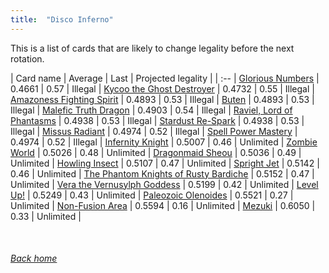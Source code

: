 ```yaml
---
title:  "Disco Inferno"
---
```


This is a list of cards that are likely to change legality before the next rotation.

| Card name | Average | Last | Projected legality |
| :-- |
[Glorious Numbers](https://db.ygoprodeck.com/card/?search=Glorious%20Numbers) | 0.4661 | 0.57 | Illegal |
[Kycoo the Ghost Destroyer](https://db.ygoprodeck.com/card/?search=Kycoo%20the%20Ghost%20Destroyer) | 0.4732 | 0.55 | Illegal |
[Amazoness Fighting Spirit](https://db.ygoprodeck.com/card/?search=Amazoness%20Fighting%20Spirit) | 0.4893 | 0.53 | Illegal |
[Buten](https://db.ygoprodeck.com/card/?search=Buten) | 0.4893 | 0.53 | Illegal |
[Malefic Truth Dragon](https://db.ygoprodeck.com/card/?search=Malefic%20Truth%20Dragon) | 0.4903 | 0.54 | Illegal |
[Raviel, Lord of Phantasms](https://db.ygoprodeck.com/card/?search=Raviel,%20Lord%20of%20Phantasms) | 0.4938 | 0.53 | Illegal |
[Stardust Re-Spark](https://db.ygoprodeck.com/card/?search=Stardust%20Re-Spark) | 0.4938 | 0.53 | Illegal |
[Missus Radiant](https://db.ygoprodeck.com/card/?search=Missus%20Radiant) | 0.4974 | 0.52 | Illegal |
[Spell Power Mastery](https://db.ygoprodeck.com/card/?search=Spell%20Power%20Mastery) | 0.4974 | 0.52 | Illegal |
[Infernity Knight](https://db.ygoprodeck.com/card/?search=Infernity%20Knight) | 0.5007 | 0.46 | Unlimited |
[Zombie World](https://db.ygoprodeck.com/card/?search=Zombie%20World) | 0.5026 | 0.48 | Unlimited |
[Dragonmaid Sheou](https://db.ygoprodeck.com/card/?search=Dragonmaid%20Sheou) | 0.5036 | 0.49 | Unlimited |
[Howling Insect](https://db.ygoprodeck.com/card/?search=Howling%20Insect) | 0.5107 | 0.47 | Unlimited |
[Spright Jet](https://db.ygoprodeck.com/card/?search=Spright%20Jet) | 0.5142 | 0.46 | Unlimited |
[The Phantom Knights of Rusty Bardiche](https://db.ygoprodeck.com/card/?search=The%20Phantom%20Knights%20of%20Rusty%20Bardiche) | 0.5152 | 0.47 | Unlimited |
[Vera the Vernusylph Goddess](https://db.ygoprodeck.com/card/?search=Vera%20the%20Vernusylph%20Goddess) | 0.5199 | 0.42 | Unlimited |
[Level Up!](https://db.ygoprodeck.com/card/?search=Level%20Up!) | 0.5249 | 0.43 | Unlimited |
[Paleozoic Olenoides](https://db.ygoprodeck.com/card/?search=Paleozoic%20Olenoides) | 0.5521 | 0.27 | Unlimited |
[Non-Fusion Area](https://db.ygoprodeck.com/card/?search=Non-Fusion%20Area) | 0.5594 | 0.16 | Unlimited |
[Mezuki](https://db.ygoprodeck.com/card/?search=Mezuki) | 0.6050 | 0.33 | Unlimited |

<br>

###### [Back home](index)